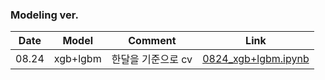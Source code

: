 ### Modeling ver. 
|Date|Model|Comment|Link|
|:---:|:---:|:---:|:---:|
|08.24|xgb+lgbm|한달을 기준으로 cv|[0824_xgb+lgbm.ipynb](https://github.com/cryingjin/Shopping_GG/blob/jbeen2/Modeling/0824_xgb%2Blgbm_JB.ipynb)|
